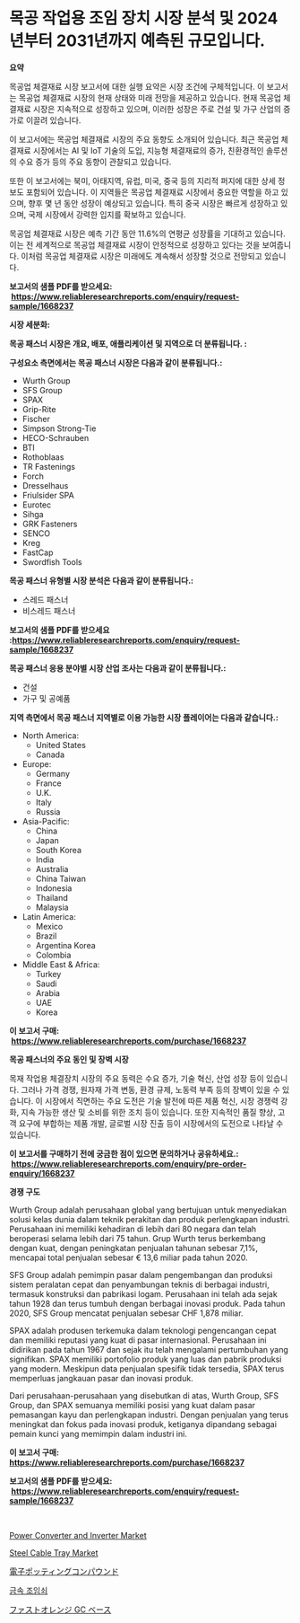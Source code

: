 <p><h1>목공 작업용 조임 장치 시장 분석 및 2024년부터 2031년까지 예측된 규모입니다.</h1></p><p><strong>요약</strong></p>
<p><p>목공업 체결재료 시장 보고서에 대한 실행 요약은 시장 조건에 구체적입니다. 이 보고서는 목공업 체결재료 시장의 현재 상태와 미래 전망을 제공하고 있습니다. 현재 목공업 체결재료 시장은 지속적으로 성장하고 있으며, 이러한 성장은 주로 건설 및 가구 산업의 증가로 이끌려 있습니다.</p><p>이 보고서에는 목공업 체결재료 시장의 주요 동향도 소개되어 있습니다. 최근 목공업 체결재료 시장에서는 AI 및 IoT 기술의 도입, 지능형 체결재료의 증가, 친환경적인 솔루션의 수요 증가 등의 주요 동향이 관찰되고 있습니다.</p><p>또한 이 보고서에는 북미, 아태지역, 유럽, 미국, 중국 등의 지리적 퍼지에 대한 상세 정보도 포함되어 있습니다. 이 지역들은 목공업 체결재료 시장에서 중요한 역할을 하고 있으며, 향후 몇 년 동안 성장이 예상되고 있습니다. 특히 중국 시장은 빠르게 성장하고 있으며, 국제 시장에서 강력한 입지를 확보하고 있습니다.</p><p>목공업 체결재료 시장은 예측 기간 동안 11.6%의 연평균 성장률을 기대하고 있습니다. 이는 전 세계적으로 목공업 체결재료 시장이 안정적으로 성장하고 있다는 것을 보여줍니다. 이처럼 목공업 체결재료 시장은 미래에도 계속해서 성장할 것으로 전망되고 있습니다.</p></p>
<p><strong>보고서의 샘플 PDF를 받으세요: &nbsp;<a href="https://www.reliableresearchreports.com/enquiry/request-sample/1668237">https://www.reliableresearchreports.com/enquiry/request-sample/1668237</a></strong></p>
<p><strong>시장 세분화:</strong></p>
<p><strong> 목공 패스너 시장은 개요, 배포, 애플리케이션 및 지역으로 더 분류됩니다. :</strong></p>
<p><strong>구성요소 측면에서는 목공 패스너 시장은 다음과 같이 분류됩니다.:</strong></p>
<p><ul><li>Wurth Group</li><li>SFS Group</li><li>SPAX</li><li>Grip-Rite</li><li>Fischer</li><li>Simpson Strong-Tie</li><li>HECO-Schrauben</li><li>BTI</li><li>Rothoblaas</li><li>TR Fastenings</li><li>Forch</li><li>Dresselhaus</li><li>Friulsider SPA</li><li>Eurotec</li><li>Sihga</li><li>GRK Fasteners</li><li>SENCO</li><li>Kreg</li><li>FastCap</li><li>Swordfish Tools</li></ul></p>
<p><strong> 목공 패스너 유형별 시장 분석은 다음과 같이 분류됩니다.:</strong></p>
<p><ul><li>스레드 패스너</li><li>비스레드 패스너</li></ul></p>
<p><strong>보고서의 샘플 PDF를 받으세요 :<a href="https://www.reliableresearchreports.com/enquiry/request-sample/1668237">https://www.reliableresearchreports.com/enquiry/request-sample/1668237</a></strong></p>
<p><strong> 목공 패스너 응용 분야별 시장 산업 조사는 다음과 같이 분류됩니다.:</strong></p>
<p><ul><li>건설</li><li>가구 및 공예품</li></ul></p>
<p><strong>지역 측면에서 목공 패스너 지역별로 이용 가능한 시장 플레이어는 다음과 같습니다.:</strong></p>
<p><ul>
    <li>
        North America:
        <ul>
            <li>United States</li>
            <li>Canada</li>
        </ul>
    </li>
    <li>
        Europe:
        <ul>
            <li>Germany</li>
            <li>France</li>
            <li>U.K.</li>
            <li>Italy</li>
            <li>Russia</li>
        </ul>
    </li>
    <li>
        Asia-Pacific:
        <ul>
            <li>China</li>
            <li>Japan</li>
            <li>South Korea</li>
            <li>India</li>
            <li>Australia</li>
            <li>China Taiwan</li>
            <li>Indonesia</li>
            <li>Thailand</li>
            <li>Malaysia</li>
        </ul>
    </li>
    <li>
        Latin America:
        <ul>
            <li>Mexico</li>
            <li>Brazil</li>
            <li>Argentina Korea</li>
            <li>Colombia</li>
        </ul>
    </li>
    <li>
        Middle East & Africa:
        <ul>
            <li>Turkey</li>
            <li>Saudi</li>
            <li>Arabia</li>
            <li>UAE</li>
            <li>Korea</li>
        </ul>
    </li>
    </ul></p>
<p><strong>이 보고서 구매: &nbsp;<a href="https://www.reliableresearchreports.com/purchase/1668237">https://www.reliableresearchreports.com/purchase/1668237</a></strong></p>
<p><strong>목공 패스너의 주요 동인 및 장벽 시장</strong></p>
<p><p>목재 작업용 체결장치 시장의 주요 동력은 수요 증가, 기술 혁신, 산업 성장 등이 있습니다. 그러나 가격 경쟁, 원자재 가격 변동, 환경 규제, 노동력 부족 등의 장벽이 있을 수 있습니다. 이 시장에서 직면하는 주요 도전은 기술 발전에 따른 제품 혁신, 시장 경쟁력 강화, 지속 가능한 생산 및 소비를 위한 조치 등이 있습니다. 또한 지속적인 품질 향상, 고객 요구에 부합하는 제품 개발, 글로벌 시장 진출 등이 시장에서의 도전으로 나타날 수 있습니다.</p></p>
<p><strong>이 보고서를 구매하기 전에 궁금한 점이 있으면 문의하거나 공유하세요.: &nbsp;<a href="https://www.reliableresearchreports.com/enquiry/pre-order-enquiry/1668237">https://www.reliableresearchreports.com/enquiry/pre-order-enquiry/1668237</a></strong></p>
<p><strong>경쟁 구도</strong></p>
<p><p>Wurth Group adalah perusahaan global yang bertujuan untuk menyediakan solusi kelas dunia dalam teknik perakitan dan produk perlengkapan industri. Perusahaan ini memiliki kehadiran di lebih dari 80 negara dan telah beroperasi selama lebih dari 75 tahun. Grup Wurth terus berkembang dengan kuat, dengan peningkatan penjualan tahunan sebesar 7,1%, mencapai total penjualan sebesar € 13,6 miliar pada tahun 2020.</p><p>SFS Group adalah pemimpin pasar dalam pengembangan dan produksi sistem peralatan cepat dan penyambungan teknis di berbagai industri, termasuk konstruksi dan pabrikasi logam. Perusahaan ini telah ada sejak tahun 1928 dan terus tumbuh dengan berbagai inovasi produk. Pada tahun 2020, SFS Group mencatat penjualan sebesar CHF 1,878 miliar.</p><p>SPAX adalah produsen terkemuka dalam teknologi pengencangan cepat dan memiliki reputasi yang kuat di pasar internasional. Perusahaan ini didirikan pada tahun 1967 dan sejak itu telah mengalami pertumbuhan yang signifikan. SPAX memiliki portofolio produk yang luas dan pabrik produksi yang modern. Meskipun data penjualan spesifik tidak tersedia, SPAX terus memperluas jangkauan pasar dan inovasi produk.</p><p>Dari perusahaan-perusahaan yang disebutkan di atas, Wurth Group, SFS Group, dan SPAX semuanya memiliki posisi yang kuat dalam pasar pemasangan kayu dan perlengkapan industri. Dengan penjualan yang terus meningkat dan fokus pada inovasi produk, ketiganya dipandang sebagai pemain kunci yang memimpin dalam industri ini.</p></p>
<p><strong>이 보고서 구매: &nbsp; <a href="https://www.reliableresearchreports.com/purchase/1668237">https://www.reliableresearchreports.com/purchase/1668237</a></strong></p>
<p><strong>보고서의 샘플 PDF를 받으세요: &nbsp;<a href="https://www.reliableresearchreports.com/enquiry/request-sample/1668237">https://www.reliableresearchreports.com/enquiry/request-sample/1668237</a></strong><strong></strong></p>
<p>&nbsp;</p>
<p><p><a href="https://github.com/mahnoor2003/Market-Research-Report-List-3/blob/main/power-converter-and-inverter-market.md">Power Converter and Inverter Market</a></p><p><a href="https://github.com/juancolorado15/Market-Research-Report-List-2/blob/main/steel-cable-tray-market.md">Steel Cable Tray Market</a></p><p><a href="https://medium.com/@cierrahayes94/%E9%9B%BB%E5%AD%90%E7%94%A8%E3%83%9D%E3%83%86%E3%82%A3%E3%83%B3%E3%82%B0%E3%82%B3%E3%83%B3%E3%83%91%E3%82%A6%E3%83%B3%E3%83%89%E5%B8%82%E5%A0%B4-%E5%B8%82%E5%A0%B4%E6%88%90%E9%95%B7%E7%8E%87-%E5%B8%82%E5%A0%B4%E3%83%88%E3%83%AC%E3%83%B3%E3%83%89-%E3%81%8A%E3%82%88%E3%81%B3%E6%88%90%E9%95%B7%E6%88%A6%E7%95%A5%E3%81%AB%E9%96%A2%E3%81%99%E3%82%8B%E6%83%85%E5%A0%B1-f69d83eebaeb">電子ポッティングコンパウンド</a></p><p><a href="https://github.com/vskv4779xr1/Market-Research-Report-List-1/blob/main/944987615318.md">금속 조임쇠</a></p><p><a href="https://medium.com/@lilliandach1969/%E3%83%95%E3%82%A1%E3%82%B9%E3%83%88%E3%82%AA%E3%83%AC%E3%83%B3%E3%82%B8gc%E3%83%99%E3%83%BC%E3%82%B9%E5%B8%82%E5%A0%B4-2031%E5%B9%B4%E3%81%BE%E3%81%A7%E3%81%AE%E6%88%90%E5%8A%9F%E3%81%99%E3%82%8B%E3%83%93%E3%82%B8%E3%83%8D%E3%82%B9%E6%88%A6%E7%95%A5%E3%81%AE%E9%8D%B5-25f6e418ed98">ファストオレンジ GC ベース</a></p></p>